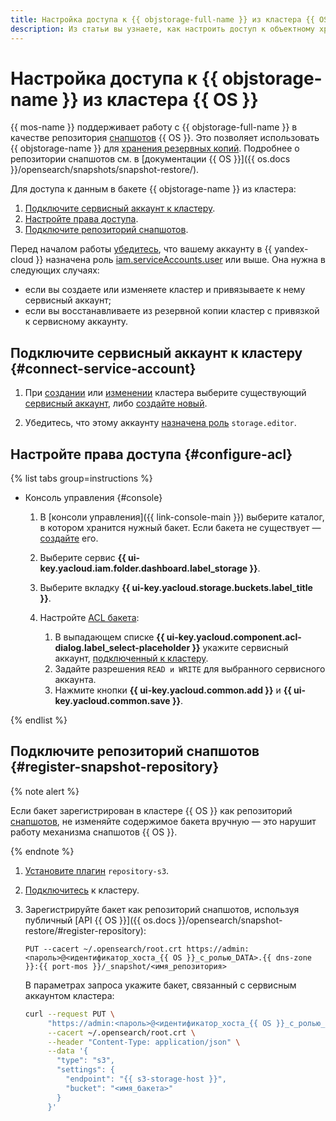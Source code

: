 ```yaml
---
title: Настройка доступа к {{ objstorage-full-name }} из кластера {{ OS }}
description: Из статьи вы узнаете, как настроить доступ к объектному хранилищу {{ objstorage-name }}, чтобы использовать его как репозиторий снапшотов {{ OS }}.
---
```


# Настройка доступа к {{ objstorage-name }} из кластера {{ OS }}


{{ mos-name }} поддерживает работу с {{ objstorage-full-name }} в качестве репозитория [снапшотов](../../glossary/snapshot.md) {{ OS }}. Это позволяет использовать {{ objstorage-name }} для [хранения резервных копий](cluster-backups.md). Подробнее о репозитории снапшотов см. в [документации {{ OS }}]({{ os.docs }}/opensearch/snapshots/snapshot-restore/).


Для доступа к данным в бакете {{ objstorage-name }} из кластера:

1. [Подключите сервисный аккаунт к кластеру](#connect-service-account).
1. [Настройте права доступа](#configure-acl).
1. [Подключите репозиторий снапшотов](#register-snapshot-repository).


Перед началом работы [убедитесь](../../iam/operations/roles/get-assigned-roles.md), что вашему аккаунту в {{ yandex-cloud }} назначена роль [iam.serviceAccounts.user](../../iam/security/index.md#iam-serviceAccounts-user) или выше. Она нужна в следующих случаях:


* если вы создаете или изменяете кластер и привязываете к нему сервисный аккаунт;
* если вы восстанавливаете из резервной копии кластер с привязкой к сервисному аккаунту.

## Подключите сервисный аккаунт к кластеру {#connect-service-account}


1. При [создании](cluster-create.md) или [изменении](update.md) кластера выберите существующий [сервисный аккаунт](../../iam/concepts/users/service-accounts.md), либо [создайте новый](../../iam/operations/sa/create.md).

1. Убедитесь, что этому аккаунту [назначена роль](../../iam/operations/sa/assign-role-for-sa.md) `storage.editor`.


## Настройте права доступа {#configure-acl}

{% list tabs group=instructions %}

- Консоль управления {#console}

    
    1. В [консоли управления]({{ link-console-main }}) выберите каталог, в котором хранится нужный бакет. Если бакета не существует — [создайте](../../storage/operations/buckets/create.md) его.


    1. Выберите сервис **{{ ui-key.yacloud.iam.folder.dashboard.label_storage }}**.
    1. Выберите вкладку **{{ ui-key.yacloud.storage.buckets.label_title }}**.
    1. Настройте [ACL бакета](../../storage/operations/buckets/edit-acl.md):
        1. В выпадающем списке **{{ ui-key.yacloud.component.acl-dialog.label_select-placeholder }}** укажите сервисный аккаунт, [подключенный к кластеру](#connect-service-account).
        1. Задайте разрешения `READ и WRITE` для выбранного сервисного аккаунта.
        1. Нажмите кнопки **{{ ui-key.yacloud.common.add }}** и **{{ ui-key.yacloud.common.save }}**.

{% endlist %}

## Подключите репозиторий снапшотов {#register-snapshot-repository}

{% note alert %}

Если бакет зарегистрирован в кластере {{ OS }} как репозиторий [снапшотов](../../glossary/snapshot.md), не изменяйте содержимое бакета вручную — это нарушит работу механизма снапшотов {{ OS }}.

{% endnote %}

1. [Установите плагин](plugins.md#update) `repository-s3`.
1. [Подключитесь](connect.md) к кластеру.
1. Зарегистрируйте бакет как репозиторий снапшотов, используя публичный [API {{ OS }}]({{ os.docs }}/opensearch/snapshot-restore/#register-repository):

    ```http
    PUT --cacert ~/.opensearch/root.crt https://admin:<пароль>@<идентификатор_хоста_{{ OS }}_с_ролью_DATA>.{{ dns-zone }}:{{ port-mos }}/_snapshot/<имя_репозитория>
    ```

    В параметрах запроса укажите бакет, связанный с сервисным аккаунтом кластера:

    ```bash
    curl --request PUT \
         "https://admin:<пароль>@<идентификатор_хоста_{{ OS }}_с_ролью_DATA>.{{ dns-zone }}:{{ port-mos }}/_snapshot/<имя_репозитория>" \
         --cacert ~/.opensearch/root.crt \
         --header "Content-Type: application/json" \
         --data '{
           "type": "s3",
           "settings": {
             "endpoint": "{{ s3-storage-host }}",
             "bucket": "<имя_бакета>"
           }
         }'
    ```
